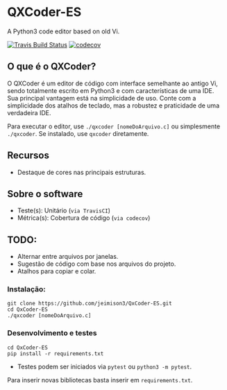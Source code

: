# QXCoder-ES
A Python3 code editor based on old Vi.

[![Travis Build Status](https://travis-ci.com/jeimison3/QxCoder-ES.svg?branch=master)](https://travis-ci.com/jeimison3/QxCoder-ES)
[![codecov](https://codecov.io/gh/jeimison3/QxCoder-ES/branch/master/graph/badge.svg)](https://codecov.io/gh/jeimison3/QxCoder-ES)



## O que é o QXCoder? ##
O QXCoder é um editor de código com interface semelhante ao antigo Vi, sendo totalmente escrito em Python3 e com características de uma IDE. Sua principal vantagem está na simplicidade de uso. Conte com a simplicidade dos atalhos de teclado, mas a robustez e praticidade de uma verdadeira IDE.

Para executar o editor, use `./qxcoder [nomeDoArquivo.c]` ou simplesmente `./qxcoder`. Se instalado, use `qxcoder` diretamente.

## Recursos
- Destaque de cores nas principais estruturas. 

## Sobre o software
- Teste(s): Unitário (`via TravisCI`)
- Métrica(s): Cobertura de código (`via codecov`)

## TODO:
- Alternar entre arquivos por janelas.
- Sugestão de código com base nos arquivos do projeto.
- Atalhos para copiar e colar.

### Instalação:
```shell
git clone https://github.com/jeimison3/QxCoder-ES.git
cd QxCoder-ES
./qxcoder [nomeDoArquivo.c]
```


### Desenvolvimento e testes
```shell
cd QxCoder-ES
pip install -r requirements.txt 
```
- Testes podem ser iniciados via `pytest` ou `python3 -m pytest`.

Para inserir novas bibliotecas basta inserir em `requirements.txt`.
